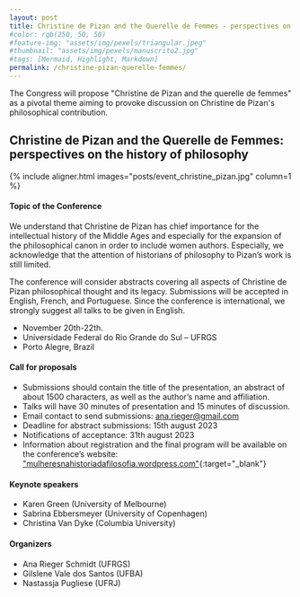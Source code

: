 ```yaml
---
layout: post
title: Christine de Pizan and the Querelle de Femmes - perspectives on the history of philosophy
#color: rgb(250, 50, 50)
#feature-img: "assets/img/pexels/triangular.jpeg"
#thumbnail: "assets/img/pexels/manuscrito2.jpg"
#tags: [Mermaid, Highlight, Markdown]
permalink: /christine-pizan-querelle-femmes/
---
```


The Congress will propose "Christine de Pizan and the querelle de femmes" as a pivotal theme aiming to provoke discussion on Christine de Pizan's philosophical contribution.

## Christine de Pizan and the Querelle de Femmes: perspectives on the history of philosophy

{% include aligner.html images="posts/event_christine_pizan.jpg" column=1 %}

#### Topic of the Conference
We understand that Christine de Pizan has chief importance for the intellectual history of the Middle Ages and especially for the expansion of the philosophical canon in order to include women authors. Especially, we acknowledge that the attention of historians of philosophy to Pizan’s work is still limited.

The conference will consider abstracts covering all aspects of Christine de Pizan philosophical thought and its legacy. Submissions will be accepted in English, French, and Portuguese. Since the conference is international, we strongly suggest all talks to be given in English.

- November 20th-22th.
- Universidade Federal do Rio Grande do Sul – UFRGS
- Porto Alegre, Brazil

#### Call for proposals
- Submissions should contain the title of the presentation, an abstract of about 1500 characters, as well as the author’s name and affiliation.
- Talks will have 30 minutes of presentation and 15 minutes of discussion.
- Email contact to send submissions: <ana.rieger@gmail.com>
- Deadline for abstract submissions: 15th august 2023
- Notifications of acceptance: 31th august 2023
- Information about registration and the final program will be available on the conference’s website: ["mulheresnahistoriadafilosofia.wordpress.com"](https://mulheresnahistoriadafilosofia.wordpress.com){:target="_blank"}

#### Keynote speakers
- Karen Green (University of Melbourne)
- Sabrina Ebbersmeyer (University of Copenhagen)
- Christina Van Dyke (Columbia University)

#### Organizers
- Ana Rieger Schmidt (UFRGS)
- Gilslene Vale dos Santos (UFBA)
- Nastassja Pugliese (UFRJ)
